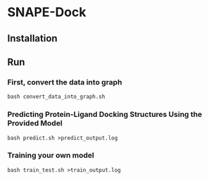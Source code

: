 # SNAPE-Dock
## Installation
## Run
### First, convert the data into graph
```
bash convert_data_into_graph.sh
```
### Predicting Protein-Ligand Docking Structures Using the Provided Model
```
bash predict.sh >predict_output.log
```
### Training your own model
```
bash train_test.sh >train_output.log
```


